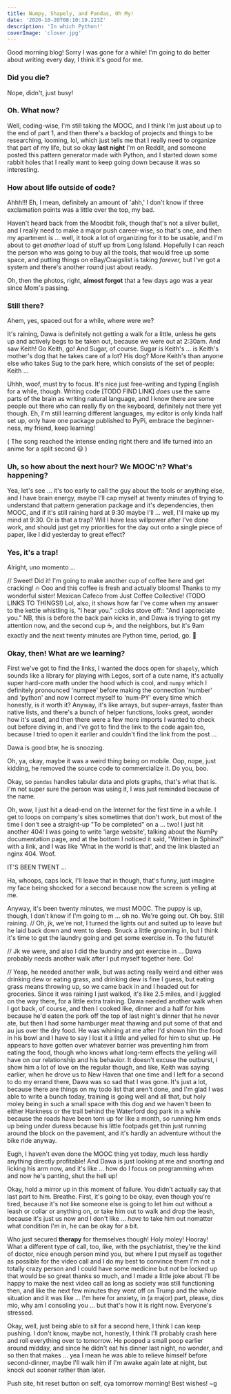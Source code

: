 ```yaml
---
title: Numpy, Shapely, and Pandas, Oh My!
date: '2020-10-20T08:10:19.223Z'
description: 'In which Python!'
coverImage: 'clover.jpg'
---
```


Good morning blog! Sorry I was gone for a while! I'm going to do better about writing every day, I think it's good for me.

### Did you die?

Nope, didn't, just busy!

### Oh. What now?

Well, coding-wise, I'm still taking the MOOC, and I think I'm just about up to the end of part 1, and then there's a backlog of projects and things to be researching, looming, lol, which just tells me that I really need to organize that part of my life, but so okay **last night** I'm on Reddit, and someone posted this pattern generator made with Python, and I started down some rabbit holes that I really want to keep going down because it was so interesting.

### How about life outside of code?

Ahhh!!! Eh, I mean, definitely an amount of 'ahh,' I don't know if three exclamation points was a little over the top, my bad.

Haven't heard back from the Moodbit folk, though that's not a silver bullet, and I really need to make a major push career-wise, so that's one, and then my apartment is ... well, it took a lot of organizing for it to be usable, and I'm about to get _another_ load of stuff up from Long Island. Hopefully I can reach the person who was going to buy all the tools, that would free up some space, and putting things on eBay/Craigslist is taking _forever,_ but I've got a system and there's another round just about ready.

Oh, then the photos, right, **almost forgot** that a few days ago was a year since Mom's passing.

### Still there?

Ahem, yes, spaced out for a while, where were we?

It's raining, Dawa is definitely not getting a walk for a little, unless he gets up and actively begs to be taken out, because we were out at 2:30am. And saw Keith! Go Keith, go! And Sugar, of course. Sugar is Keith's ... is Keith's mother's dog that he takes care of a lot? His dog? More Keith's than anyone else who takes Sug to the park here, which consists of the set of people: Keith ...

Uhhh, woof, must try to focus. It's nice just free-writing and typing English for a while, though. Writing code [TODO FIND LINK] _does_ use the same parts of the brain as writing natural language, and I know there are some people out there who can really fly on the keyboard, definitely not there yet though. Eh, I'm still learning different languages, my editor is only kinda half set up, only have one package published to PyPi, embrace the beginner-ness, my friend, keep learning!

( The song reached the intense ending right there and life turned into an anime for a split second 😃 )

### Uh, so how about the next hour? We MOOC'n? What's happening?

Yea, let's see ... it's too early to call the guy about the tools or anything else, and I have brain energy, maybe I'll cap myself at twenty minutes of trying to understand that pattern generation package and it's dependencies, then MOOC, and if it's still raining hard at 9:30 maybe I'll ... well, I'll make up my mind at 9:30. Or is that a trap? Will I have less willpower after I've done work, and should just get my priorities for the day out onto a single piece of paper, like I did yesterday to great effect?

### Yes, it's a trap!

Alright, uno momento ...

// Sweet! Did it! I'm going to make another cup of coffee here and get cracking! 🔥 Ooo and this coffee is fresh and actually blooms! Thanks to my wonderful sister! Mexican Cafeco from Just Coffee Collective! (TODO LINKS TO THINGS!) Lol, also, it shows how far I've come when my answer to the kettle whistling is, "I hear you." ::clicks stove off:: "And I appreciate you." NB, this is before the back pain kicks in, and Dawa is trying to get my attention now, and the second cup ☕, and the neighbors, but it's 9am exactly and the next twenty minutes are Python time, period, go. 🐍

### Okay, then! What are we learning?

First we've got to find the links, I wanted the docs open for `shapely`, which sounds like a library for playing with Legos, sort of a cute name, it's actually super hard-core math under the hood which is cool, and `numpy` which I definitely pronounced 'numpee' before making the connection 'number' and 'python' and now I correct myself to 'num-PY' every time which honestly, is it worth it? Anyway, it's like arrays, but super-arrays, faster than native lists, and there's a bunch of helper functions, looks great, wonder how it's used, and then there were a few more imports I wanted to check out before diving in, and I've got to find the link to the code again too, because I tried to open it earlier and couldn't find the link from the post ...

Dawa is good btw, he is snoozing.

Oh, ya, okay, maybe it was a weird thing being on mobile. Oop, nope, just kidding, he removed the source code to commercialize it. Do you, boo.

Okay, so `pandas` handles tabular data and plots graphs, that's what that is. I'm not super sure the person was using it, I was just reminded because of the name.

Oh, wow, I just hit a dead-end on the Internet for the first time in a while. I get to loops on company's sites sometimes that don't work, but most of the time I don't see a straight-up "To be completed" on a ... two! I just hit another 404! I was going to write 'large website', talking about the NumPy documentation page, and at the bottom I noticed it said, "Written in Sphinx!" with a link, and I was like 'What in the world is that', and the link blasted an nginx 404. Woof.

IT'S BEEN TWENT ...

Ha, whoops, caps lock, I'll leave that in though, that's funny, just imagine my face being shocked for a second because now the screen is yelling at me.

Anyway, it's been twenty minutes, we must MOOC. The puppy is up, though, I don't know if I'm going to m ... oh no. We're going out. Oh boy.
Still raining. // Oh, jk, we're not, I turned the lights out and suited up to leave but he laid back down and went to sleep. Snuck a little grooming in, but I think it's time to get the laundry going and get some exercise in. To the future!

// Jk we were, and also I did the laundry and got exercise in ... Dawa probably needs another walk after I put myself together here. Go!

// Yeap, he needed another walk, but was acting really weird and either was drinking dew or eating grass, and drinking dew is fine I guess, but eating grass means throwing up, so we came back in and I headed out for groceries. Since it was raining I just walked, it's like 2.5 miles, and I juggled on the way there, for a little extra training. Dawa needed another walk when I got back, of course, and then I cooked like, dinner and a half for him because he'd eaten the pork off the top of last night's dinner that he never ate, but then I had some hamburger meat thawing and put some of that and au jus over the dry food. He was whining at me after I'd shown him the food in his bowl and I have to say I lost it a little and yelled for him to shut up. He appears to have gotten over whatever barrier was preventing him from eating the food, though who knows what long-term effects the yelling will have on our relationship and his behavior. It doesn't excuse the outburst, I show him a lot of love on the regular though, and like, Keith was saying earlier, when he drove us to New Haven that one time and I left for a second to do my errand there, Dawa was so sad that I was gone. It's just a lot, because there are things on my todo list that aren't done, and I'm glad I was able to write a bunch today, training is going well and all that, but holy moley being in such a small space with this dog and we haven't been to either Harkness or the trail behind the Waterford dog park in a while because the roads have been torn up for like a month, so running him ends up being under duress because his little footpads get thin just running around the block on the pavement, and it's hardly an adventure without the bike ride anyway.

Eugh, I haven't even done the MOOC thing yet today, much less hardly anything directly profitable! And Dawa is just looking at me and snorting and licking his arm now, and it's like ... how do I focus on programming when and now he's panting, shut the hell up!

Okay, hold a mirror up in this moment of failure. You didn't actually say that last part to him. Breathe. First, it's going to be okay, even though you're tired, because it's not like someone else is going to let him out without a leash or collar or anything on, or take him out to walk and drop the leash, because it's just us now and I don't like ... _have_ to take him out nomatter what condition I'm in, he can be okay for a bit.

Who just secured **therapy** for themselves though! Holy moley! Hooray! What a different type of call, too, like, with the psychiatrist, they're the kind of doctor, nice enough person mind you, but where I put myself as together as possible for the video call and I do my best to convince them I'm not a totally crazy person and I could have some medicine but _not_ be locked up that would be so great thanks so much, and I made a little joke about I'll be happy to make the next video call as long as society was still functioning then, and like the next few minutes they went off on Trump and the whole situation and it was like ... I'm here for anxiety, in (a major) part, please, dios mio, why am I consoling you ... but that's how it is right now. Everyone's stressed.

Okay, well, just being able to sit for a second here, I think I can keep pushing. I don't know, maybe not, honestly, I think I'll probably crash here and roll everything over to tomorrow. He pooped a small poop earlier around midday, and since he didn't eat his dinner last night, no wonder, and so then that makes ... yea I mean he was able to relieve himself before second-dinner, maybe I'll walk him if I'm awake again late at night, but knock out sooner rather than later.

Push site, hit reset button on self, cya tomorrow morning! Best wishes! ~g
